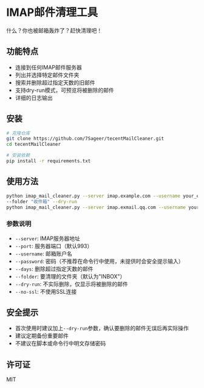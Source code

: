 # IMAP邮件清理工具

什么？你也被邮箱轰炸了？赶快清理吧！

## 功能特点

- 连接到任何IMAP邮件服务器
- 列出并选择特定邮件文件夹
- 搜索并删除超过指定天数的旧邮件
- 支持dry-run模式，可预览将被删除的邮件
- 详细的日志输出

## 安装

```bash
# 克隆仓库
git clone https://github.com/7Sageer/tecentMailCleaner.git
cd tecentMailCleaner

# 安装依赖
pip install -r requirements.txt
```

## 使用方法

```bash
python imap_mail_cleaner.py --server imap.example.com --username your_email@example.com --days 30 
--folder "收件箱" --dry-run
python imap_mail_cleaner.py --server imap.exmail.qq.com --username yourmail@mail.sustech.edu.cn --time-range "2025-04-27 10:00" "2025-04-27 23:30" --password 123456--dry-run
```

### 参数说明

- `--server`: IMAP服务器地址
- `--port`: 服务器端口（默认993）
- `--username`: 邮箱账户名
- `--password`: 密码（不推荐在命令行中使用，未提供时会安全提示输入）
- `--days`: 删除超过指定天数的邮件
- `--folder`: 要清理的文件夹（默认为"INBOX"）
- `--dry-run`: 不实际删除，仅显示将被删除的邮件
- `--no-ssl`: 不使用SSL连接

## 安全提示

- 首次使用时建议加上`--dry-run`参数，确认要删除的邮件无误后再实际操作
- 建议定期备份重要邮件
- 不建议在脚本或命令行中明文存储密码

## 许可证

MIT